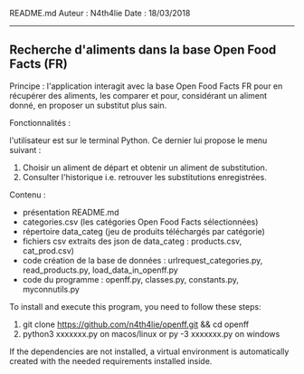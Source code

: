 ﻿README.md
Auteur 	: N4th4lie
Date	: 18/03/2018

------------------------------------------------------
Recherche d'aliments dans la base Open Food Facts (FR)
------------------------------------------------------

Principe : 
l'application interagit avec la base Open Food Facts FR 
pour en récupérer des aliments, les comparer et pour,
considérant un aliment donné, en proposer un substitut plus sain.

Fonctionnalités :

l'utilisateur est sur le terminal Python.
Ce dernier lui propose le menu suivant :
 1. Choisir un aliment de départ et obtenir un aliment de substitution.
 2. Consulter l'historique i.e. retrouver les substitutions enregistrées.

Contenu :
 - présentation README.md
 - categories.csv (les catégories Open Food Facts sélectionnées)
 - répertoire data_categ (jeu de produits téléchargés par catégorie)
 - fichiers csv extraits des json de data_categ :
   products.csv, cat_prod.csv)
 - code création de la base de données :
   urlrequest_categories.py, read_products.py, load_data_in_openff.py
 - code du programme :
   openff.py, classes.py, constants.py, myconnutils.py

To install and execute this program, you need to follow these steps:
1. git clone https://github.com/n4th4lie/openff.git && cd openff
2. python3 xxxxxxx.py on macos/linux or py -3 xxxxxxx.py on windows

If the dependencies are not installed, a virtual environment is automatically
created with the needed requirements installed inside.
